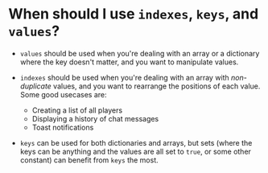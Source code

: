 # When should I use `indexes`, `keys`, and `values`?

- `values` should be used when you're dealing with an array or a dictionary where the key doesn't matter, and you want to manipulate values.

- `indexes` should be used when you're dealing with an array with *non-duplicate* values, and you want to rearrange the positions of each value. Some good usecases are:

   - Creating a list of all players
   - Displaying a history of chat messages
   - Toast notifications

-  `keys` can be used for both dictionaries and arrays, but sets (where the keys can be anything and the values are all set to `true`, or some other constant) can benefit from `keys` the most.